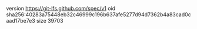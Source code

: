version https://git-lfs.github.com/spec/v1
oid sha256:40283a75448eb32c46999c196b637afe5277d94d7362b4a83cad0caad17be7e3
size 39703
